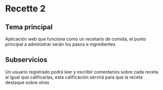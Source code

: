 # Recette 2
## Tema principal
Aplicación web que funciona como un recetario de comida, el punto principal a administrar serán los pasos e ingredientes
## Subservicios
Un usuario registrado podrá leer y escribir comentarios sobre cada receta al igual que calificarlas, esta calificación servirá para que la receta destaque sobre otras
